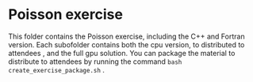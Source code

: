# Poisson exercise

This folder contains the Poisson exercise, including the C++ and Fortran version. Each subofolder contains both the cpu version, to distributed to attendees , and the full gpu solution.
You can package the material to distribute to attendees by running the command `bash create_exercise_package.sh` .